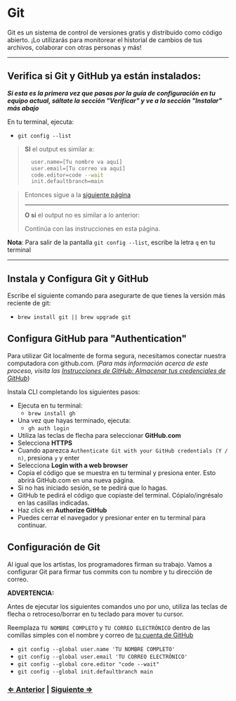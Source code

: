 ﻿# Git

Git es un sistema de control de versiones gratis y distribuido como código abierto. ¡Lo utilizarás para monitorear el historial de cambios de tus archivos, colaborar con otras personas y más!

---

## Verifica si Git y GitHub ya están instalados:

**_Si esta es la primera vez que pasas por la guía de configuración en tu equipo actual, sáltate la sección "Verificar" y ve a la sección "Instalar" más abajo_**

En tu terminal, ejecuta:

- `git config --list`

> **SI** el output es similar a:
>
> ```bash
>   user.name=[Tu nombre va aquí]
>   user.email=[Tu correo va aquí]
>   code.editor=code --wait
>   init.defaultbranch=main
> ```
>
<!-- > Entonces sigue a la [siguiente página](./4-tree.md) -->
> Entonces sigue a la [siguiente página](./5-ohmyzsh.md)
>
> ---
> **O si** el output no es similar a lo anterior:
>
> Continúa con las instrucciones en esta página.

**Nota**: Para salir de la pantalla `git config --list`, escribe la letra `q` en tu terminal

---

## Instala y Configura Git y GitHub

Escribe el siguiente comando para asegurarte de que tienes la versión más reciente de git:

- `brew install git || brew upgrade git`

## Configura GitHub para "Authentication"

Para utilizar Git localmente de forma segura, necesitamos conectar nuestra computadora con github.com. (_Para más información acerca de este proceso, visita las [Instrucciones de GitHub: Almacenar tus credenciales de GitHub](https://docs.github.com/es/get-started/getting-started-with-git/caching-your-github-credentials-in-git)_)  

Instala CLI completando los siguientes pasos:

- Ejecuta en tu terminal:
  - `brew install gh`
- Una vez que hayas terminado, ejecuta:
  - `gh auth login`
- Utiliza las teclas de flecha para seleccionar **GitHub.com**
- Selecciona **HTTPS**
- Cuando aparezca `Authenticate Git with your GitHub credentials (Y / n)`, presiona `y` y enter
- Selecciona **Login with a web browser**
- Copia el código que se muestra en tu terminal y presiona enter.  Esto abrirá GitHub.com en una nueva página.
- Si no has iniciado sesión, se te pedirá que lo hagas.
- GitHub te pedirá el código que copiaste del terminal.  Cópialo/ingrésalo en las casillas indicadas.
- Haz click en **Authorize GitHub**
- Puedes cerrar el navegador y presionar enter en tu terminal para continuar.

## Configuración de Git

Al igual que los artistas, los programadores firman su trabajo. Vamos a configurar Git para firmar tus commits con tu nombre y tu dirección de correo.

**ADVERTENCIA:**

Antes de ejecutar los siguientes comandos uno por uno, utiliza las teclas de flecha o retroceso/borrar en tu teclado para mover tu cursor.

Reemplaza `TU NOMBRE COMPLETO` y `TU CORREO ELECTRÓNICO` dentro de las comillas simples con el nombre y correo de [tu cuenta de GitHub](https://github.com/settings/profile)

- `git config --global user.name 'TU NOMBRE COMPLETO'`
- `git config --global user.email 'TU CORREO ELECTRÓNICO'`
- `git config --global core.editor "code --wait"`
- `git config --global init.defaultbranch main`

<!-- ### [⇐ Anterior](./2-homebrew.md) | [Siguiente ⇒](./4-tree.md) -->
### [⇐ Anterior](./2-homebrew.md) | [Siguiente ⇒](./5-ohmyzsh.md)
